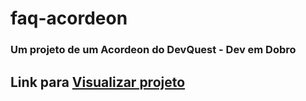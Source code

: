 # faq-acordeon

### Um projeto de um Acordeon do DevQuest - Dev em Dobro

## Link para <a href="https://filipe-dll.github.io/faq-acordeon/">Visualizar projeto</a>
